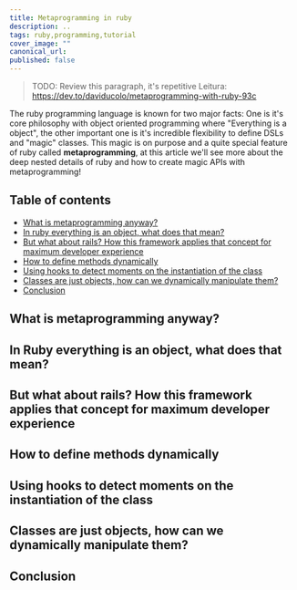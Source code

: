 ```yaml
---
title: Metaprogramming in ruby
description: ..
tags: ruby,programming,tutorial
cover_image: ""
canonical_url: 
published: false
---
```

> TODO: Review this paragraph, it's repetitive
Leitura: https://dev.to/daviducolo/metaprogramming-with-ruby-93c

The ruby programming language is known for two major facts: One is it's core philosophy with object oriented programming where "Everything is a object", the other important one is it's incredible flexibility to define DSLs and "magic" classes. This magic is on purpose and a quite special feature of ruby called **metaprogramming**, at this article we'll see more about the deep nested details of ruby and how to create magic APIs with metaprogramming!

## Table of contents

- [What is metaprogramming anyway?](#what-is-metaprogramming-anyway)
- [In ruby everything is an object, what does that mean?](#in-ruby-everything-is-an-object-what-does-that-mean)
- [But what about rails? How this framework applies that concept for maximum developer experience](#but-what-about-rails-how-this-framework-applies-that-concept-for-maximum-developer-experience)
- [How to define methods dynamically](#how-to-define-methods-dynamically)
- [Using hooks to detect moments on the instantiation of the class](#using-hooks-to-detect-moments-on-the-instantiation-of-the-class)
- [Classes are just objects, how can we dynamically manipulate them?](#classes-are-just-objects-how-can-we-dynamically-manipulate-them)
- [Conclusion](#conclusion)

## What is metaprogramming anyway?
## In Ruby everything is an object, what does that mean?
## But what about rails? How this framework applies that concept for maximum developer experience
## How to define methods dynamically
## Using hooks to detect moments on the instantiation of the class
## Classes are just objects, how can we dynamically manipulate them?
## Conclusion